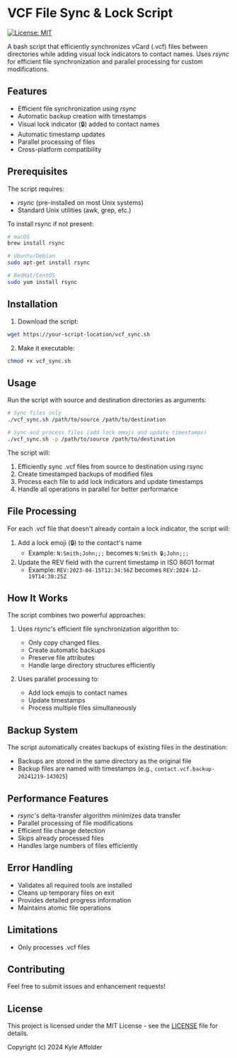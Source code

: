 # VCF File Sync & Lock Script

[![License: MIT](https://img.shields.io/badge/License-MIT-yellow.svg)](https://opensource.org/licenses/MIT)

A bash script that efficiently synchronizes vCard (.vcf) files between directories while adding visual lock indicators to contact names. Uses _rsync_ for efficient file synchronization and parallel processing for custom modifications.

## Features

- Efficient file synchronization using _rsync_
- Automatic backup creation with timestamps
- Visual lock indicator (🔒) added to contact names
- Automatic timestamp updates
- Parallel processing of files
- Cross-platform compatibility

## Prerequisites

The script requires:

- _rsync_ (pre-installed on most Unix systems)
- Standard Unix utilities (awk, grep, etc.)

To install rsync if not present:

```bash
# macOS
brew install rsync

# Ubuntu/Debian
sudo apt-get install rsync

# RedHat/CentOS
sudo yum install rsync
```

## Installation

1. Download the script:
```bash
wget https://your-script-location/vcf_sync.sh
```

2. Make it executable:
```bash
chmod +x vcf_sync.sh
```

## Usage

Run the script with source and destination directories as arguments:

```bash
# Sync files only
./vcf_sync.sh /path/to/source /path/to/destination

# Sync and process files (add lock emoji and update timestamps)
./vcf_sync.sh -p /path/to/source /path/to/destination
```

The script will:
1. Efficiently sync .vcf files from source to destination using rsync
2. Create timestamped backups of modified files
3. Process each file to add lock indicators and update timestamps
4. Handle all operations in parallel for better performance

## File Processing

For each .vcf file that doesn't already contain a lock indicator, the script will:

1. Add a lock emoji (🔒) to the contact's name
   - Example: `N:Smith;John;;;` becomes `N:Smith 🔒;John;;;`
2. Update the REV field with the current timestamp in ISO 8601 format
   - Example: `REV:2023-04-15T12:34:56Z` becomes `REV:2024-12-19T14:30:25Z`

## How It Works

The script combines two powerful approaches:
1. Uses _rsync_'s efficient file synchronization algorithm to:
      - Only copy changed files
      - Create automatic backups
      - Preserve file attributes
      - Handle large directory structures efficiently

2. Uses parallel processing to:
      - Add lock emojis to contact names
      - Update timestamps
      - Process multiple files simultaneously

## Backup System

The script automatically creates backups of existing files in the destination:
- Backups are stored in the same directory as the original file
- Backup files are named with timestamps (e.g., `contact.vcf.backup-20241219-143025`)

## Performance Features

- _rsync_'s delta-transfer algorithm minimizes data transfer
- Parallel processing of file modifications
- Efficient file change detection
- Skips already processed files
- Handles large numbers of files efficiently

## Error Handling

- Validates all required tools are installed
- Cleans up temporary files on exit
- Provides detailed progress information
- Maintains atomic file operations

## Limitations

- Only processes .vcf files

## Contributing

Feel free to submit issues and enhancement requests!

## License

This project is licensed under the MIT License - see the [LICENSE](LICENSE) file for details.

Copyright (c) 2024 Kyle Affolder